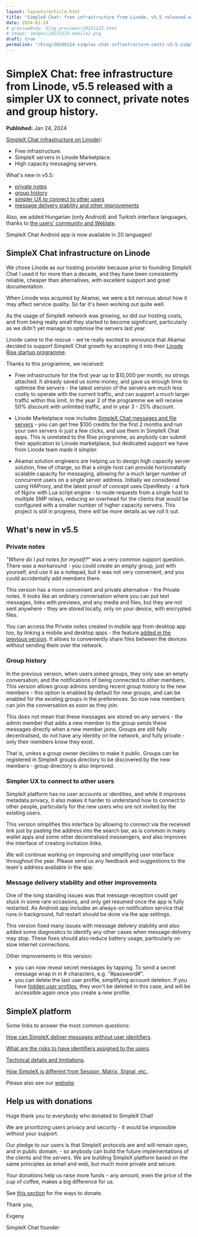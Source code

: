 ```yaml
---
layout: layouts/article.html
title: "SimpleX Chat: free infrastructure from Linode, v5.5 released with a simpler UX to connect, private notes and group history"
date: 2024-01-24
# previewBody: blog_previews/20231125.html
# image: images/20231125-mobile2.png
draft: true
permalink: "/blog/20240124-simplex-chat-infrastructure-costs-v5-5-simplex-ux-private-notes-group-history.html"
---
```


# SimpleX Chat: free infrastructure from Linode, v5.5 released with a simpler UX to connect, private notes and group history.

**Published:** Jan 24, 2024

[SimpleX Chat infrastructure on Linode](#simplex-chat-infrastructure-on-linode)):
- Free infrastructure.
- SimpleX servers in Linode Marketplace.
- High capacity messaging servers.

What's new in v5.5:
- [private notes](#private-notes)
- [group history](#group-history)
- [simpler UX to connect to other users](#simpler-ux-to-connect-to-other-users)
- [message delivery stability and other improvements](#message-delivery-stability-and-other-improvements)

Also, we added Hungarian (only Android) and Turkish interface languages, thanks to [the users' community and Weblate](https://github.com/simplex-chat/simplex-chat#help-translating-simplex-chat).

SimpleX Chat Android app is now available in 20 languages!

## SimpleX Chat infrastructure on Linode

We chose Linode as our hosting provider because prior to founding SimpleX Chat I used it for more than a decade, and they have been consistently reliable, cheaper than alternatives, with excellent support and great documentation.

When Linode was acquired by Akamai, we were a bit nervous about how it may affect service quality. So far it's been working out quite well.

As the usage of SimpleX network was growing, so did our hosting costs, and from being really small they started to become significant, particularly as we didn't yet manage to optimise the servers last year.

Linode came to the rescue - we're really excited to announce that Akamai decided to support SimpleX Chat growth by accepting it into their [Linode Rise startup programme](https://www.linode.com/linode-for-startups/).

Thanks to this programme, we received:

- Free infrastructure for the first year up to $10,000 per month, no strings attached. It already saved us some money, and gave us enough time to optimise the servers - the latest version of the servers are much less costly to operate with the current traffic, and can support a much larger traffic within this limit. In the year 2 of the programme we will receive 50% discount with unlimited traffic, and in year 3 - 25% discount.

- Linode Marketplace now includes [SimpleX Chat messages and file servers](https://www.linode.com/marketplace/apps/simplex-chat/simplex-chat/) - you can get free $100 credits for the first 2 months and run your own servers in just a few clicks, and use them in SimpleX Chat apps. This is unrelated to the Rise programme, as anybody can submit their application to Linode marketplace, but dedicated support we have from Linode team made it simpler.

- Akamai solution engineers are helping us to design high capacity server solution, free of charge, so that a single host can provide horizonatally scalable capacity for messaging, allowing for a much larger number of concurrent users on a single server address. Initially we considered using HAProxy, and the latest proof of concept uses OpenResty - a fork of Nginx with Lua script engine - to route requests from a single host to multiple SMP relays, reducing an overhead for the clients that would be configured with a smaller number of higher capacity servers. This project is still in progress, there will be more details as we roll it out.

## What's new in v5.5

### Private notes

*"Where do I put notes for myself?"* was a very common support question. There was a workaround - you could create an empty group, just with yourself, and use it as a notepad, but it was not very convenient, and you could accidentally add members there.

This version has a more convenient and private alternative - the Private notes. It looks like an ordinary conversation where you can put text messages, links with previews, and any media and files, but they are not sent anywhere - they are stored locally, only on your device, with encrypted files.

You can access the Private notes created in mobile app from desktop app too, by linking a mobile and desktop apps - the feature [added in the previous version](./20231125-simplex-chat-v5-4-link-mobile-desktop-quantum-resistant-better-groups.md). It allows to conveniently share files between the devices without sending them over the network.

### Group history

In the previous version, when users joined groups, they only saw an empty conversation, and the notifications of being connected to other members. This version allows group admins sending recent group history to the new members - this option is enabled by default for new groups, and can be enabled for the existing groups in the preferences. So now new members can join the conversation as soon as they join.

This does not mean that these messages are stored on any servers - the admin member that adds a new member to the group sends these messages directly when a new member joins. Groups are still fully decentralised, do not have any identity on the network, and fully private - only their members know they exist.

That is, unless a group owner decides to make it public. Groups can be registered in SimpleX groups directory to be discovered by the new members - group directory is also improved.

### Simpler UX to connect to other users

SimpleX platform has no user accounts or identities, and while it improves metadata privacy, it also makes it harder to understand how to connect to other people, particularly for the new users who are not invited by the existing users.

This version simplifies this interface by allowing to connect via the received link just by pasting the address into the search bar, as is common in many wallet apps and some other decentralised messengers, and also improves the interface of creating invitation links.

We will continue working on improving and simplifying user interface throughout the year. Please send us any feedback and suggestions to the team's address available in the app.

### Message delivery stability and other improvements

One of the long standing issues was that message reception could get stuck in some rare occasions, and only get resumed once the app is fully restarted. As Android app includes an always-on notification service that runs in background, full restart should be done via the app settings.

This version fixed many issues with message delivery stability and also added some diagnostics to identify any other cases when message delivery may stop. These fixes should also reduce battery usage, particularly on slow internet connections.

Other improvements in this version:
- you can now reveal secret messages by tapping. To send a secret message wrap in in # characters, e.g. "\#password\#".
- you can delete the last user profile, simplifying account deletion. If you have [hidden user profiles](./20230328-simplex-chat-v4-6-hidden-profiles.md), they won't be deleted in this case, and will be accessible again once you create a new profile.

## SimpleX platform

Some links to answer the most common questions:

[How can SimpleX deliver messages without user identifiers](./20220511-simplex-chat-v2-images-files.md#the-first-messaging-platform-without-user-identifiers).

[What are the risks to have identifiers assigned to the users](./20220711-simplex-chat-v3-released-ios-notifications-audio-video-calls-database-export-import-protocol-improvements.md#why-having-users-identifiers-is-bad-for-the-users).

[Technical details and limitations](https://github.com/simplex-chat/simplex-chat#privacy-technical-details-and-limitations).

[How SimpleX is different from Session, Matrix, Signal, etc.](https://github.com/simplex-chat/simplex-chat/blob/stable/README.md#frequently-asked-questions).

Please also see our [website](https://simplex.chat).

## Help us with donations

Huge thank you to everybody who donated to SimpleX Chat!

We are prioritizing users privacy and security - it would be impossible without your support.

Our pledge to our users is that SimpleX protocols are and will remain open, and in public domain, - so anybody can build the future implementations of the clients and the servers. We are building SimpleX platform based on the same principles as email and web, but much more private and secure.

Your donations help us raise more funds – any amount, even the price of the cup of coffee, makes a big difference for us.

See [this section](https://github.com/simplex-chat/simplex-chat/tree/master#help-us-with-donations) for the ways to donate.

Thank you,

Evgeny

SimpleX Chat founder
